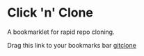 # Click 'n' Clone 
A bookmarklet for rapid repo cloning.

Drag this link to your bookmarks bar [gitclone](javascript:(function(){var%20serverUrl%20=%20'http://127.0.0.1:5000/clone';var%20currentUrl%20=%20window.location.href;var%20match%20=%20currentUrl.match(/^https?:\/\/github\.com\/([^\/]+\/[^\/]+)/);if%20(match){var%20repoUrl%20=%20'https://github.com/'%20+%20match[1]%20+%20'.git';window.location.href%20=%20serverUrl%20+%20'?url='%20+%20encodeURIComponent(repoUrl);}else{alert('This%20doesn\'t%20appear%20to%20be%20a%20GitHub%20repository%20page.');}})())

